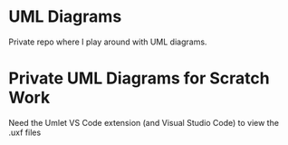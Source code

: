 # UML Diagrams
Private repo where I play around with UML diagrams.

# Private UML Diagrams for Scratch Work
Need the Umlet VS Code extension (and Visual Studio Code) to view the .uxf files